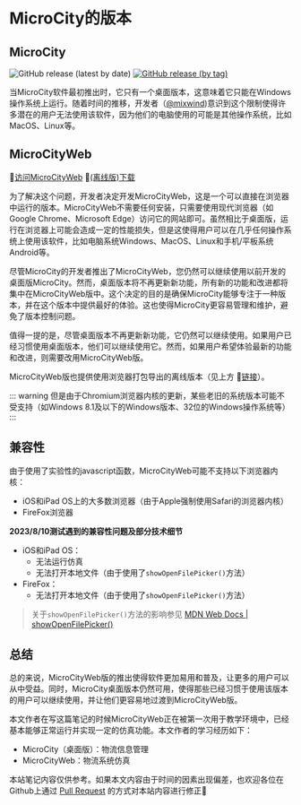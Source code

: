 # MicroCity的版本
## MicroCity
![GitHub release (latest by date)](https://img.shields.io/github/v/release/microcity/microcity.github.io) [![GitHub release (by tag)](https://img.shields.io/github/downloads/microcity/microcity.github.io/latest/total)](https://github.com/microcity/microcity.github.io/releases/latest)

当MicroCity软件最初推出时，它只有一个桌面版本，这意味着它只能在Windows操作系统上运行。随着时间的推移，开发者（[@mixwind](https://github.com/sunzhuo))意识到这个限制使得许多潜在的用户无法使用该软件，因为他们的电脑使用的可能是其他操作系统，比如MacOS、Linux等。

## MicroCityWeb
🎯[访问MicroCityWeb](https://microcityweb.gitee.io) 📍[(离线版)下载](https://gitee.com/microcityweb/microcityweb/releases/latest)

为了解决这个问题，开发者决定开发MicroCityWeb，这是一个可以直接在浏览器中运行的版本。MicroCityWeb不需要任何安装，只需要使用现代浏览器（如Google Chrome、Microsoft Edge）访问它的网站即可。虽然相比于桌面版，运行在浏览器上可能会造成一定的性能损失，但是这使得用户可以在几乎任何操作系统上使用该软件，比如电脑系统Windows、MacOS、Linux和手机/平板系统Android等。

尽管MicroCity的开发者推出了MicroCityWeb，您仍然可以继续使用以前开发的桌面版MicroCity。然而，桌面版本将不再更新新功能，所有新的功能和改进都将集中在MicroCityWeb版中。这个决定的目的是确保MicroCity能够专注于一种版本，并在这个版本中提供最好的体验。这也使得MicroCity更容易管理和维护，避免了版本控制问题。

值得一提的是，尽管桌面版本不再更新新功能，它仍然可以继续使用。如果用户已经习惯使用桌面版本，他们可以继续使用它。然而，如果用户希望体验最新的功能和改进，则需要改用MicroCityWeb版。

MicroCityWeb版也提供使用浏览器打包导出的离线版本（见上方 🔗[链接](#microcityweb)）。

::: warning
但是由于Chromium浏览器内核的更新，某些老旧的系统版本可能不受支持（如Windows 8.1及以下的Windows版本、32位的Windows操作系统等）
:::

## 兼容性
由于使用了实验性的javascript函数，MicroCityWeb可能不支持以下浏览器内核：
* iOS和iPad OS上的大多数浏览器（由于Apple强制使用Safari的浏览器内核）
* FireFox浏览器

**2023/8/10测试遇到的兼容性问题及部分技术细节**
* iOS和iPad OS：
  * 无法运行仿真
  * 无法打开本地文件（由于使用了`showOpenFilePicker()`方法）
* FireFox：
  * 无法打开本地文件（由于使用了`showOpenFilePicker()`方法）

> 关于`showOpenFilePicker()`方法的影响参见 [MDN Web Docs | showOpenFilePicker()](https://developer.mozilla.org/zh-CN/docs/Web/API/window/showOpenFilePicker#%E6%B5%8F%E8%A7%88%E5%99%A8%E5%85%BC%E5%AE%B9%E6%80%A7)

## 总结
总的来说，MicroCityWeb版的推出使得软件更加易用和普及，让更多的用户可以从中受益。同时，MicroCity桌面版本仍然可用，使得那些已经习惯于使用该版本的用户可以继续使用，并让他们更容易地过渡到MicroCityWeb版。

本文作者在写这篇笔记的时候MicroCityWeb正在被第一次用于教学环境中，已经基本能够正常运行并实现一定的仿真功能。本文作者的学习经历如下：
* MicroCity（桌面版）：物流信息管理
* MicroCityWeb：物流系统仿真

本站笔记内容仅供参考。如果本文内容由于时间的因素出现偏差，也欢迎各位在Github上通过 [Pull Request](https://github.com/huuhghhgyg/MicroCityNotes/pulls) 的方式对本站内容进行修正🥳